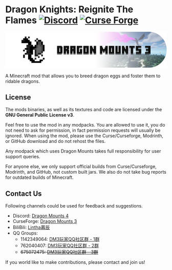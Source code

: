 Dragon Knights: Reignite The Flames [![Discord](https://img.shields.io/discord/934116457149784124?label=Discord)](https://discord.gg/Ewm8aTTJ3K) [![Curse Forge](http://cf.way2muchnoise.eu/full_581402_downloads.svg)](https://www.curseforge.com/minecraft/mc-mods/dragon-mounts-3)
===============
![LOGO](src/main/resources/logo.png)

A Minecraft mod that allows you to breed dragon eggs and foster them to ridable dragons.

## License
The mods binaries, as well as its textures and code are licensed under the **GNU General Public License v3**.

Feel free to use the mod in any modpacks. You are allowed to use it, you do not need to ask for permission, in fact permission requests will usually be ignored. When using the mod, please use the Curse/Curseforge, Modrinth, or GitHub download and do not rehost the files.

Any modpack which uses Dragon Mounts takes full responsibility for user support queries.

For anyone else, we only support official builds from Curse/Curseforge, Modrinth, and GitHub, not custom built jars. We also do not take bug reports for outdated builds of Minecraft.

## Contact Us

Following channels could be used for feedback and suggestions.

- Discord: [Dragon Mounts 4](https://discord.gg/Ewm8aTTJ3K)
- CurseForge: [Dragon Mounts 3](https://www.curseforge.com/minecraft/mc-mods/dragon-mounts-3)
- BiliBili: [Lintha暮辰](https://space.bilibili.com/319265256)
- QQ Groups:
    - 1142349064: [DM3玩家QQ社区群 - 1群](https://qm.qq.com/q/K4vQcBBgIK)
    - 762040407: [DM3玩家QQ社区群 - 2群](https://qm.qq.com/q/28O2eflUDS)
    - ~~675072475: [DM3玩家QQ社区群 - 3群](https://qm.qq.com/q/sVmhZQMfDO)~~

If you world like to make contributions, please contact and join us!
